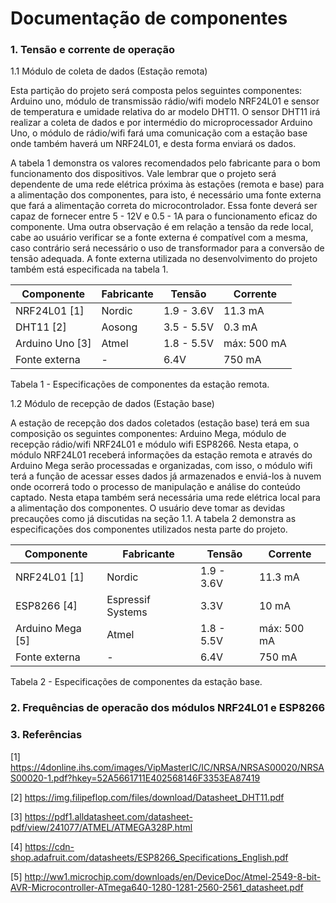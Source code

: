 # Documentação de componentes

### 1. Tensão e corrente de operação

1.1 Módulo de coleta de dados (Estação remota)
    
Esta partição do projeto será composta pelos seguintes componentes: Arduino uno, módulo de transmissão rádio/wifi modelo NRF24L01 e sensor de temperatura e umidade relativa do ar modelo DHT11. O sensor DHT11 irá realizar a coleta de dados e por intermédio do microprocessador Arduino Uno, o módulo de rádio/wifi fará uma comunicação com a estação base onde também haverá um NRF24L01, e desta forma enviará os dados.

A tabela 1 demonstra os valores recomendados pelo fabricante para o bom funcionamento dos dispositivos. Vale lembrar que o projeto será dependente de uma rede elétrica próxima às estações (remota e base) para a alimentação dos componentes, para isto, é necessário uma fonte externa que fará a alimentação correta do microcontrolador. Essa fonte deverá ser capaz de fornecer entre 5 - 12V e 0.5 - 1A para o funcionamento eficaz do componente. Uma outra observação é em relação a tensão da rede local, cabe ao usuário verificar se a fonte externa é compatível com a mesma, caso contrário será necessário o uso de transformador para a conversão de tensão adequada. A fonte externa utilizada no desenvolvimento do projeto também está especificada na tabela 1.

| Componente | Fabricante | Tensão | Corrente |
| ------ | ------ | ----- | ----- |
| NRF24L01 [1] | Nordic | 1.9 - 3.6V | 11.3 mA | 
| DHT11 [2] | Aosong | 3.5 - 5.5V| 0.3 mA |
| Arduino Uno [3] | Atmel | 1.8 - 5.5V| máx: 500 mA|
| Fonte externa | - | 6.4V | 750 mA |

Tabela 1 - Especificações de componentes da estação remota.


1.2 Módulo de recepção de dados (Estação base) 

A estação de recepção dos dados coletados (estação base) terá em sua composição os seguintes componentes: Arduino Mega, módulo de recepção rádio/wifi NRF24L01 e módulo wifi ESP8266. Nesta etapa, o módulo NRF24L01 receberá informações da estação remota e através do Arduino Mega serão processadas e organizadas, com isso, o módulo wifi terá a função de acessar esses dados já armazenados e enviá-los à nuvem onde ocorrerá todo o processo de manipulação e análise do conteúdo captado. Nesta etapa também será necessária uma rede elétrica local para a alimentação dos componentes. O usuário deve tomar as devidas precauções como já discutidas na seção 1.1. A tabela 2 demonstra as especificações dos componentes utilizados nesta parte do projeto.

| Componente | Fabricante | Tensão | Corrente |
| ------ | ------ | ----- | ----- |
| NRF24L01 [1] | Nordic | 1.9 - 3.6V | 11.3 mA | 
| ESP8266 [4] | Espressif Systems | 3.3V | 10 mA |
| Arduino Mega [5] | Atmel | 1.8 - 5.5V| máx: 500 mA|
| Fonte externa | - | 6.4V | 750 mA |

Tabela 2 - Especificações de componentes da estação base.

### 2. Frequências de operacão dos módulos NRF24L01 e ESP8266

### 3. Referências
[1] https://4donline.ihs.com/images/VipMasterIC/IC/NRSA/NRSAS00020/NRSAS00020-1.pdf?hkey=52A5661711E402568146F3353EA87419

[2] https://img.filipeflop.com/files/download/Datasheet_DHT11.pdf

[3] https://pdf1.alldatasheet.com/datasheet-pdf/view/241077/ATMEL/ATMEGA328P.html

[4] https://cdn-shop.adafruit.com/datasheets/ESP8266_Specifications_English.pdf

[5] http://ww1.microchip.com/downloads/en/DeviceDoc/Atmel-2549-8-bit-AVR-Microcontroller-ATmega640-1280-1281-2560-2561_datasheet.pdf
		
